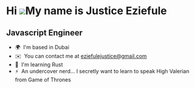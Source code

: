 Hi ![](https://user-images.githubusercontent.com/18350557/176309783-0785949b-9127-417c-8b55-ab5a4333674e.gif)My name is Justice Eziefule
========================================================================================================================================

Javascript Engineer
-----------------------------------------------

* 🌍  I'm based in Dubai
* ✉️  You can contact me at [eziefulejustice@gmail.com](mailto:eziefulejustice@gmail.com)
* 🧠  I'm learning Rust
* ⚡  An undercover nerd... I secretly want to learn to speak High Valerian from Game of Thrones

